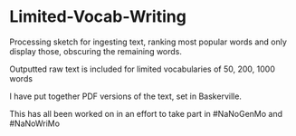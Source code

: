 Limited-Vocab-Writing
=====================

Processing sketch for ingesting text, ranking most popular words and only display those, obscuring the remaining words.

Outputted raw text is included for limited vocabularies of 50, 200, 1000 words

I have put together PDF versions of the text, set in Baskerville.

This has all been worked on in an effort to take part in #NaNoGenMo and #NaNoWriMo
